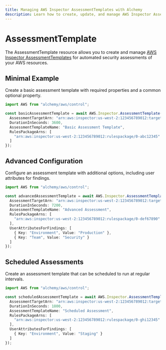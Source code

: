 ```yaml
---
title: Managing AWS Inspector AssessmentTemplates with Alchemy
description: Learn how to create, update, and manage AWS Inspector AssessmentTemplates using Alchemy Cloud Control.
---
```


# AssessmentTemplate

The AssessmentTemplate resource allows you to create and manage [AWS Inspector AssessmentTemplates](https://docs.aws.amazon.com/inspector/latest/userguide/) for automated security assessments of your AWS resources.

## Minimal Example

Create a basic assessment template with required properties and a common optional property.

```ts
import AWS from "alchemy/aws/control";

const basicAssessmentTemplate = await AWS.Inspector.AssessmentTemplate("basicAssessmentTemplate", {
  AssessmentTargetArn: "arn:aws:inspector:us-west-2:123456789012:target/0-abc12345",
  DurationInSeconds: 3600,
  AssessmentTemplateName: "Basic Assessment Template",
  RulesPackageArns: [
    "arn:aws:inspector:us-west-2:123456789012:rulespackage/0-abc12345"
  ]
});
```

## Advanced Configuration

Configure an assessment template with additional options, including user attributes for findings.

```ts
import AWS from "alchemy/aws/control";

const advancedAssessmentTemplate = await AWS.Inspector.AssessmentTemplate("advancedAssessmentTemplate", {
  AssessmentTargetArn: "arn:aws:inspector:us-west-2:123456789012:target/0-def67890",
  DurationInSeconds: 7200,
  AssessmentTemplateName: "Advanced Assessment",
  RulesPackageArns: [
    "arn:aws:inspector:us-west-2:123456789012:rulespackage/0-def67890"
  ],
  UserAttributesForFindings: [
    { Key: "Environment", Value: "Production" },
    { Key: "Team", Value: "Security" }
  ]
});
```

## Scheduled Assessments

Create an assessment template that can be scheduled to run at regular intervals.

```ts
import AWS from "alchemy/aws/control";

const scheduledAssessmentTemplate = await AWS.Inspector.AssessmentTemplate("scheduledAssessmentTemplate", {
  AssessmentTargetArn: "arn:aws:inspector:us-west-2:123456789012:target/0-ghi12345",
  DurationInSeconds: 1800,
  AssessmentTemplateName: "Scheduled Assessment",
  RulesPackageArns: [
    "arn:aws:inspector:us-west-2:123456789012:rulespackage/0-ghi12345"
  ],
  UserAttributesForFindings: [
    { Key: "Environment", Value: "Staging" }
  ]
});
```
